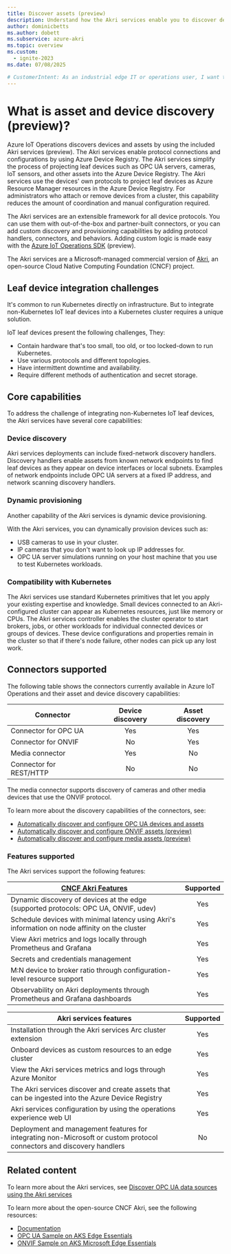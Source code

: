 ```yaml
---
title: Discover assets (preview)
description: Understand how the Akri services enable you to discover devices and assets at the edge, and expose them as resources on your cluster.
author: dominicbetts
ms.author: dobett
ms.subservice: azure-akri
ms.topic: overview
ms.custom:
  - ignite-2023
ms.date: 07/08/2025

# CustomerIntent: As an industrial edge IT or operations user, I want to to understand how the Akri services enable me to discover devices and assets at the edge, and expose them as resources on a Kubernetes cluster.
---
```


# What is asset and device discovery (preview)?

Azure IoT Operations discovers devices and assets by using the included Akri services (preview). The Akri services enable protocol connections and configurations by using Azure Device Registry. The Akri services simplify the process of projecting leaf devices such as OPC UA servers, cameras, IoT sensors, and other assets into the Azure Device Registry. The Akri services use the devices' own protocols to project leaf devices as Azure Resource Manager resources in the Azure Device Registry. For administrators who attach or remove devices from a cluster, this capability reduces the amount of coordination and manual configuration required.

The Akri services are an extensible framework for all device protocols. You can use them with out-of-the-box and partner-built connectors, or you can add custom discovery and provisioning capabilities by adding protocol handlers, connectors, and behaviors. Adding custom logic is made easy with the [Azure IoT Operations SDK](https://github.com/azure/iot-operations-sdks) (preview).

The Akri services are a Microsoft-managed commercial version of [Akri](https://docs.akri.sh/), an open-source Cloud Native Computing Foundation (CNCF) project.

## Leaf device integration challenges

It's common to run Kubernetes directly on infrastructure. But to integrate non-Kubernetes IoT leaf devices into a Kubernetes cluster requires a unique solution.

IoT leaf devices present the following challenges, They:

- Contain hardware that's too small, too old, or too locked-down to run Kubernetes.
- Use various protocols and different topologies.
- Have intermittent downtime and availability.
- Require different methods of authentication and secret storage.

## Core capabilities

To address the challenge of integrating non-Kubernetes IoT leaf devices, the Akri services have several core capabilities:

### Device discovery

Akri services deployments can include fixed-network discovery handlers. Discovery handlers enable assets from known network endpoints to find leaf devices as they appear on device interfaces or local subnets. Examples of network endpoints include OPC UA servers at a fixed IP address, and network scanning discovery handlers.

### Dynamic provisioning

Another capability of the Akri services is dynamic device provisioning.  

With the Akri services, you can dynamically provision devices such as:

- USB cameras to use in your cluster.
- IP cameras that you don't want to look up IP addresses for.
- OPC UA server simulations running on your host machine that you use to test Kubernetes workloads.

### Compatibility with Kubernetes

The Akri services use standard Kubernetes primitives that let you apply your existing expertise and knowledge. Small devices connected to an Akri-configured cluster can appear as Kubernetes resources, just like memory or CPUs. The Akri services controller enables the cluster operator to start brokers, jobs, or other workloads for individual connected devices or groups of devices. These device configurations and properties remain in the cluster so that if there's node failure, other nodes can pick up any lost work.

## Connectors supported

The following table shows the connectors currently available in Azure IoT Operations and their asset and device discovery capabilities:

| Connector              | Device discovery | Asset discovery |
|------------------------|:----------------:|:---------------:|
| Connector for OPC UA   |       Yes        |      Yes        |
| Connector for ONVIF    |        No        |      Yes        |
| Media connector        |       Yes        |       No        |
| Connector for REST/HTTP        |        No        |       No        |

The media connector supports discovery of cameras and other media devices that use the ONVIF protocol.

To learn more about the discovery capabilities of the connectors, see:

- [Automatically discover and configure OPC UA devices and assets](howto-autodetect-opc-ua-assets-use-akri.md)
- [Automatically discover and configure ONVIF assets (preview)](howto-autodetect-onvif-assets-use-akri.md)
- [Automatically discover and configure media assets (preview)](howto-autodetect-media-assets-use-akri.md)

### Features supported

The Akri services support the following features:

| [CNCF Akri Features](https://docs.akri.sh/) | Supported |
| ------------------------------------------- | :-------: |
| Dynamic discovery of devices at the edge (supported protocols: OPC UA, ONVIF, udev)              |   Yes    |
| Schedule devices with minimal latency using Akri's information on node affinity on the cluster  |   Yes    |
| View Akri metrics and logs locally through Prometheus and Grafana                       |   Yes    |
| Secrets and credentials management  |   Yes    |
| M:N device to broker ratio through configuration-level resource support                       |   Yes    |
| Observability on Akri deployments through Prometheus and Grafana dashboards                    |   Yes    |

| Akri services features   | Supported |
|--------------------------|:---------:|
| Installation through the Akri services Arc cluster extension |   Yes     |
| Onboard devices as custom resources to an edge cluster       |   Yes     |
| View the Akri services metrics and logs through Azure Monitor |   Yes     |
| The Akri services discover and create assets that can be ingested into the Azure Device Registry  |   Yes     |
| Akri services configuration by using the operations experience web UI |   Yes     |
| Deployment and management features for integrating non-Microsoft or custom protocol connectors and discovery handlers |   No     |

## Related content

To learn more about the Akri services, see [Discover OPC UA data sources using the Akri services](howto-autodetect-opc-ua-assets-use-akri.md)

To learn more about the open-source CNCF Akri, see the following resources:

- [Documentation](https://docs.akri.sh/)
- [OPC UA Sample on AKS Edge Essentials](/azure/aks/hybrid/aks-edge-how-to-akri-opc-ua)
- [ONVIF Sample on AKS Microsoft Edge Essentials](/azure/aks/hybrid/aks-edge-how-to-akri-onvif)